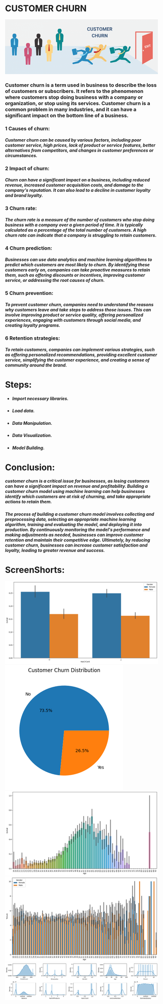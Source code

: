 # CUSTOMER CHURN
![Customer_Churn](customer_churn/img/Customer-Churn.png)

### Customer churn is a term used in business to describe the loss of customers or subscribers. It refers to the phenomenon where customers stop doing business with a company or organization, or stop using its services. Customer churn is a common problem in many industries, and it can have a significant impact on the bottom line of a business.
### 1 Causes of churn: 
##### Customer churn can be caused by various factors, including poor customer service, high prices, lack of product or service features, better alternatives from competitors, and changes in customer preferences or circumstances.

### 2 Impact of churn: 
##### Churn can have a significant impact on a business, including reduced revenue, increased customer acquisition costs, and damage to the company's reputation. It can also lead to a decline in customer loyalty and brand loyalty.

### 3 Churn rate: 
##### The churn rate is a measure of the number of customers who stop doing business with a company over a given period of time. It is typically calculated as a percentage of the total number of customers. A high churn rate can indicate that a company is struggling to retain customers.

### 4 Churn prediction: 
##### Businesses can use data analytics and machine learning algorithms to predict which customers are most likely to churn. By identifying these customers early on, companies can take proactive measures to retain them, such as offering discounts or incentives, improving customer service, or addressing the root causes of churn.

### 5 Churn prevention: 
##### To prevent customer churn, companies need to understand the reasons why customers leave and take steps to address those issues. This can involve improving product or service quality, offering personalized experiences, engaging with customers through social media, and creating loyalty programs.

### 6 Retention strategies:
##### To retain customers, companies can implement various strategies, such as offering personalized recommendations, providing excellent customer service, simplifying the customer experience, and creating a sense of community around the brand.


# Steps:
*  ##### Import necessary libraries.
*  ##### Load data.
*  ##### Data Manipulation.
*  ##### Data Visualization.
*  ##### Model Building.
# Conclusion:
#####  customer churn is a critical issue for businesses, as losing customers can have a significant impact on revenue and profitability. Building a customer churn model using machine learning can help businesses identify which customers are at risk of churning, and take appropriate actions to retain them.
##### The process of building a customer churn model involves collecting and preprocessing data, selecting an appropriate machine learning algorithm, training and evaluating the model, and deploying it into production. By continuously monitoring the model's performance and making adjustments as needed, businesses can improve customer retention and maintain their competitive edge. Ultimately, by reducing customer churn, businesses can increase customer satisfaction and loyalty, leading to greater revenue and success.

# ScreenShorts:

![Customer_Churn](customer_churn/img/gen.png)
<br>
![Customer_Churn](customer_churn/img/churn.png)
<br>
![Customer_Churn](customer_churn/img/age_exited.png)
<br>
![Customer_Churn](customer_churn/img/age_tenure.png)
<br>
![Customer_Churn](customer_churn/img/download.png)



